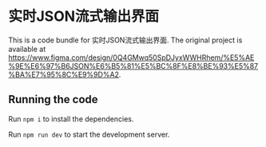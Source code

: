 
  # 实时JSON流式输出界面

  This is a code bundle for 实时JSON流式输出界面. The original project is available at https://www.figma.com/design/0Q4GMwq50SpDJyxWWHRhem/%E5%AE%9E%E6%97%B6JSON%E6%B5%81%E5%BC%8F%E8%BE%93%E5%87%BA%E7%95%8C%E9%9D%A2.

  ## Running the code

  Run `npm i` to install the dependencies.

  Run `npm run dev` to start the development server.
  